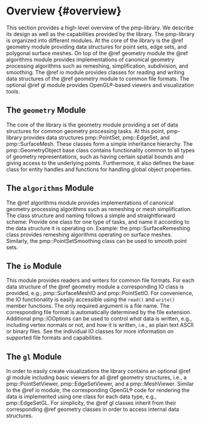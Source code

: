 # Overview {#overview}

This section provides a high-level overview of the pmp-library. We describe its
design as well as the capabilities provided by the library. The pmp-library is
organized into different modules. At the core of the library is the @ref
geometry module providing data structures for point sets, edge sets, and
polygonal surface meshes. On top of the @ref geometry module the @ref algorithms
module provides implementations of canonical geometry processing algorithms such
as remeshing, simplification, subdivision, and smoothing. The @ref io module
provides classes for reading and writing data structures of the @ref geometry
module to common file formats. The optional @ref gl module provides
OpenGL&reg;-based viewers and visualization tools.

## The `geometry` Module

The core of the library is the geometry module providing a set of data
structures for common geometry processing tasks. At this point, pmp-library
provides data structures pmp::PointSet, pmp::EdgeSet, and
pmp::SurfaceMesh. These classes form a simple inheritance hierarchy. The
pmp::GeometryObject base class contains functionality common to all types of
geometry representations, such as having certain spatial bounds and giving
access to the underlying points. Furthermore, it also defines the base class for
entity handles and functions for handling global object properties.

## The `algorithms` Module

The @ref algorithms module provides implementations of canonical geometry
processing algorithms such as remeshing or mesh simplification. The class
structure and naming follows a simple and straightforward scheme: Provide one
class for one type of tasks, and name it according to the data structure it is
operating on. Example: the pmp::SurfaceRemeshing class provides remeshing
algorithms operating on surface meshes. Similarly, the pmp::PointSetSmoothing
class can be used to smooth point sets.

## The `io` Module

This module provides readers and writers for common file formats. For each data
structure of the @ref geometry module a corresponding IO class is provided,
e.g., pmp::SurfaceMeshIO and pmp::PointSetIO. For convenience, the IO
functionality is easily accessible using the `read()` and `write()` member
functions. The only required argument is a file name. The corresponding file
format is automatically determined by the file extension. Additional
pmp::IOOptions can be used to control _what_ data is written, e.g., including
vertex normals or not, and _how_ it is written, i.e., as plain text ASCII or
binary files. See the individual IO classes for more information on supported
file formats and capabilities.

## The `gl` Module

In order to easily create visualizations the library contains an optional @ref
gl module including basic viewers for all @ref geometry structures, i.e., a
pmp::PointSetViewer, pmp::EdgeSetViewer, and a pmp::MeshViewer. Similar to the
@ref io module, the corresponding OpenGL&reg; code for rendering the data is
implemented using one class for each data type, e.g., pmp::EdgeSetGL. For
simplicity, the @ref gl classes inherit from their corresponding @ref geometry
classes in order to access internal data structures.
